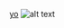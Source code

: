 [yo](https://www.youtube.com/watch?v=dQw4w9WgXcQ) ![alt text](https://cdn.discordapp.com/emojis/779441124363862017.gif?v=1)
<!---
ImperfectWasTaken/ImperfectWasTaken is a ✨ special ✨ repository because its `README.md` (this file) appears on your GitHub profile.
You can click the Preview link to take a look at your changes.
--->
